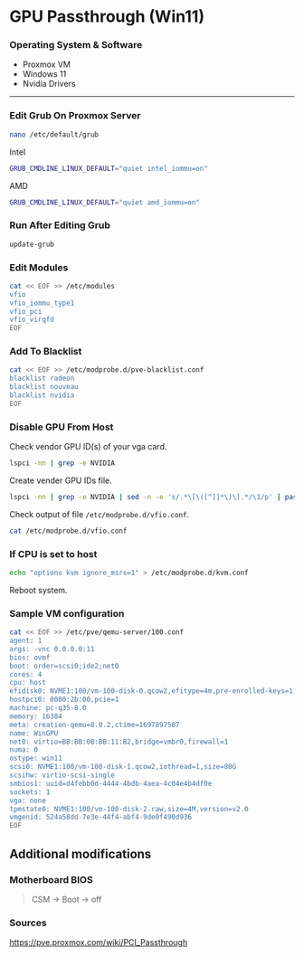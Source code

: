 # GPU Passthrough (Win11)

### Operating System & Software
- Proxmox VM
- Windows 11
- Nvidia Drivers

---

### Edit Grub On Proxmox Server
```bash
nano /etc/default/grub
```
Intel
```bash
GRUB_CMDLINE_LINUX_DEFAULT="quiet intel_iommu=on"
```
AMD
```bash
GRUB_CMDLINE_LINUX_DEFAULT="quiet amd_iommu=on"
```

### Run After Editing Grub
```bash
update-grub
```

### Edit Modules
```bash
cat << EOF >> /etc/modules
vfio
vfio_iommu_type1
vfio_pci
vfio_virqfd
EOF
```

### Add To Blacklist
```bash
cat << EOF >> /etc/modprobe.d/pve-blacklist.conf
blacklist radeon
blacklist nouveau
blacklist nvidia
EOF
```

### Disable GPU From Host
Check vendor GPU ID(s) of your vga card.
```bash
lspci -nn | grep -e NVIDIA
```
Create vender GPU IDs file.
```bash
lspci -nn | grep -e NVIDIA | sed -n -e 's/.*\[\([^]]*\)\].*/\1/p' | paste -s -d, | sed 's/.*/options vfio-pci ids=& disable_vga=1/' > /etc/modprobe.d/vfio.conf
```
Check output of file ```/etc/modprobe.d/vfio.conf```.
```bash
cat /etc/modprobe.d/vfio.conf
```

### If CPU is set to host
```bash
echo "options kvm ignore_msrs=1" > /etc/modprobe.d/kvm.conf
```

Reboot system.

### Sample VM configuration
```bash
cat << EOF >> /etc/pve/qemu-server/100.conf
agent: 1
args: -vnc 0.0.0.0:11
bios: ovmf
boot: order=scsi0;ide2;net0
cores: 4
cpu: host
efidisk0: NVME1:100/vm-100-disk-0.qcow2,efitype=4m,pre-enrolled-keys=1,size=528K
hostpci0: 0000:2b:00,pcie=1
machine: pc-q35-8.0
memory: 16384
meta: creation-qemu=8.0.2,ctime=1697897587
name: WinGPU
net0: virtio=BB:BB:0B:BB:11:B2,bridge=vmbr0,firewall=1
numa: 0
ostype: win11
scsi0: NVME1:100/vm-100-disk-1.qcow2,iothread=1,size=80G
scsihw: virtio-scsi-single
smbios1: uuid=d4febb0d-4444-4bdb-4aea-4c04e4b4df0e
sockets: 1
vga: none
tpmstate0: NVME1:100/vm-100-disk-2.raw,size=4M,version=v2.0
vmgenid: 524a58dd-7e3e-44f4-abf4-9de0f490d936
EOF
```

## Additional modifications

### Motherboard BIOS
>CSM -> Boot -> off

### Sources
https://pve.proxmox.com/wiki/PCI_Passthrough
